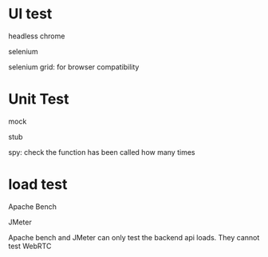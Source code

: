 # UI test

headless chrome

selenium

selenium grid: for browser compatibility



# Unit Test

mock

stub

spy: check the function has been called how many times

# load test

Apache Bench

JMeter

Apache bench and JMeter can only test the backend api loads. They cannot test WebRTC

